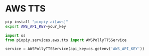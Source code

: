# AWS TTS

```bash
pip install "piopiy-ai[aws]"
export AWS_API_KEY=your_key
```

```python
import os
from piopiy.services.aws.tts import AWSPollyTTSService

service = AWSPollyTTSService(api_key=os.getenv('AWS_API_KEY'))
```
